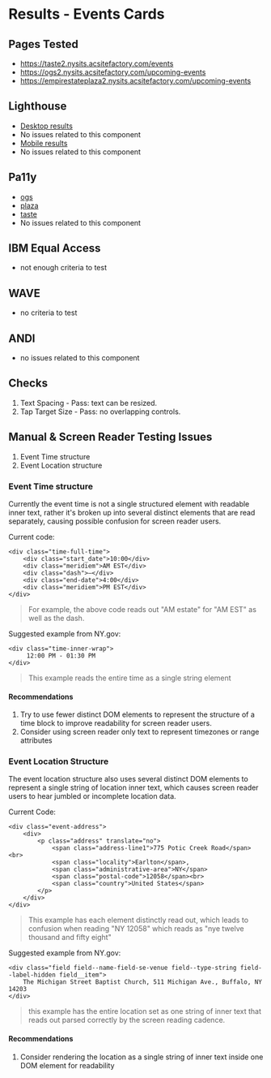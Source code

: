 # Results - Events Cards

## Pages Tested
- https://taste2.nysits.acsitefactory.com/events
- https://ogs2.nysits.acsitefactory.com/upcoming-events
- https://empirestateplaza2.nysits.acsitefactory.com/upcoming-events

## Lighthouse
- [Desktop results](/audit_results/ACSF/event-cards/lighthouse/desktop/)
- No issues related to this component
- [Mobile results](/audit_results/ACSF/event-cards/lighthouse/mobile/)
- No issues related to this component

## Pa11y
- [ogs](/audit_results/ACSF/event-cards/pa11y/ogs/)
- [plaza](/audit_results/ACSF/event-cards/pa11y/plaza/)
- [taste](/audit_results/ACSF/event-cards/pa11y/taste/)
- No issues related to this component

## IBM Equal Access
- not enough criteria to test

## WAVE
- no criteria to test

## ANDI
- no issues related to this component

## Checks
1. Text Spacing - Pass: text can be resized.
2. Tap Target Size - Pass: no overlapping controls.

## Manual & Screen Reader Testing Issues
1. Event Time structure
2. Event Location structure 

### Event Time structure
Currently the event time is not a single structured element with readable inner text, rather it's broken up into several distinct elements that are read separately, causing possible confusion for screen reader users.

Current code:
```
<div class="time-full-time">
    <div class="start_date">10:00</div>
    <div class="meridiem">AM EST</div>
    <div class="dash">—</div>
    <div class="end-date">4:00</div>
    <div class="meridiem">PM EST</div>
</div>
```
> For example, the above code reads out "AM estate" for "AM EST" as well as the dash.

Suggested example from NY.gov:
```
<div class="time-inner-wrap">
     12:00 PM - 01:30 PM
</div>
```
> This example reads the entire time as a single string element

#### Recommendations
1. Try to use fewer distinct DOM elements to represent the structure of a time block to improve readability for screen reader users.
2. Consider using screen reader only text to represent timezones or range attributes

### Event Location Structure
The event location structure also uses several distinct DOM elements to represent a single string of location inner text, which causes screen reader users to hear jumbled or incomplete location data. 

Current Code:
```
<div class="event-address">
    <div>
        <p class="address" translate="no">
            <span class="address-line1">775 Potic Creek Road</span><br>
            <span class="locality">Earlton</span>, 
            <span class="administrative-area">NY</span> 
            <span class="postal-code">12058</span><br>
            <span class="country">United States</span>
        </p>
    </div>
</div>
```
> This example has each element distinctly read out, which leads to confusion when reading "NY 12058" which reads as "nye twelve thousand and fifty eight" 

Suggested example from NY.gov:
```
<div class="field field--name-field-se-venue field--type-string field--label-hidden field__item">
    The Michigan Street Baptist Church, 511 Michigan Ave., Buffalo, NY 14203
</div>
```
> this example has the entire location set as one string of inner text that reads out parsed correctly by the screen reading cadence. 

#### Recommendations
1. Consider rendering the location as a single string of inner text inside one DOM element for readability